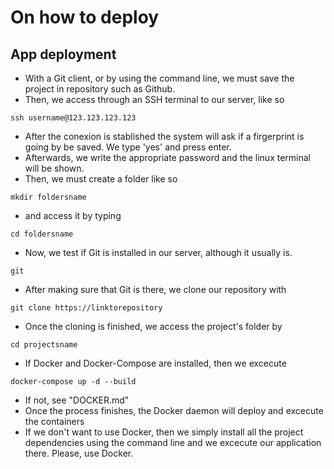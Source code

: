 # On how to deploy
## App deployment

- With a Git client, or by using the command line, we must save the project in repository such as Github.
- Then, we access through an SSH terminal to our server, like so
```
ssh username@123.123.123.123
```
- After the conexion is stablished the system will ask if a firgerprint is going by be saved. We type 'yes' and press enter.
- Afterwards, we write the appropriate password and the linux terminal will be shown.
- Then, we must create a folder like so
```
mkdir foldersname
```
- and access it by typing
```
cd foldersname
```
- Now, we test if Git is installed in our server, although it usually is.
```
git
```
- After making sure that Git is there, we clone our repository with
```
git clone https://linktorepository
```
- Once the cloning is finished, we access the project's folder by
```
cd projectsname
```
- If Docker and Docker-Compose are installed, then we excecute
```
docker-compose up -d --build
```
- If not, see "DOCKER.md"
- Once the process finishes, the Docker daemon will deploy and excecute the containers 
- If we don't want to use Docker, then we simply install all the project dependencies using the command line and we excecute our application there. Please, use Docker.
